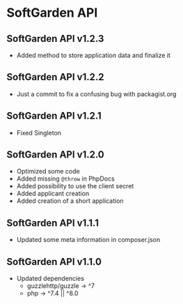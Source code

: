 # SoftGarden API

## SoftGarden API v1.2.3

- Added method to store application data and finalize it

## SoftGarden API v1.2.2

- Just a commit to fix a confusing bug with packagist.org

## SoftGarden API v1.2.1

- Fixed Singleton

## SoftGarden API v1.2.0

- Optimized some code
- Added missing `@throw` in PhpDocs
- Added possibility to use the client secret
- Added applicant creation
- Added creation of a short application

## SoftGarden API v1.1.1

- Updated some meta information in composer.json

## SoftGarden API v1.1.0

- Updated dependencies
  - guzzlehttp/guzzle -> ^7
  - php -> ^7.4 || ^8.0
